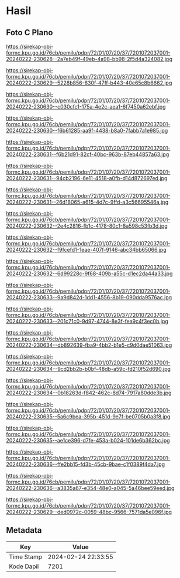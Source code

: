 # Hasil

## Foto C Plano

https://sirekap-obj-formc.kpu.go.id/76cb/pemilu/pdpr/72/01/07/20/37/7201072037001-20240222-230628--2a7eb49f-49eb-4a98-bb98-2f5d4a324082.jpg

https://sirekap-obj-formc.kpu.go.id/76cb/pemilu/pdpr/72/01/07/20/37/7201072037001-20240222-230629--5228b856-830f-47ff-b443-40e65c8b6662.jpg

https://sirekap-obj-formc.kpu.go.id/76cb/pemilu/pdpr/72/01/07/20/37/7201072037001-20240222-230630--c030cfc1-175a-4e2c-aea1-6f7450a62ebf.jpg

https://sirekap-obj-formc.kpu.go.id/76cb/pemilu/pdpr/72/01/07/20/37/7201072037001-20240222-230630--f6b61285-aa9f-4438-b8a0-7fabb7a1e985.jpg

https://sirekap-obj-formc.kpu.go.id/76cb/pemilu/pdpr/72/01/07/20/37/7201072037001-20240222-230631--f6b21d91-82cf-40bc-963b-87eb44857a63.jpg

https://sirekap-obj-formc.kpu.go.id/76cb/pemilu/pdpr/72/01/07/20/37/7201072037001-20240222-230631--94cb2196-6e11-4518-a0fb-d14d872697ed.jpg

https://sirekap-obj-formc.kpu.go.id/76cb/pemilu/pdpr/72/01/07/20/37/7201072037001-20240222-230631--26d18065-a615-4d7c-9ffd-a3c56695546a.jpg

https://sirekap-obj-formc.kpu.go.id/76cb/pemilu/pdpr/72/01/07/20/37/7201072037001-20240222-230632--2e4c2816-fb1c-4178-80c1-8a598c53fb3d.jpg

https://sirekap-obj-formc.kpu.go.id/76cb/pemilu/pdpr/72/01/07/20/37/7201072037001-20240222-230632--f9fcefd1-1eae-407f-9146-abc34bb65066.jpg

https://sirekap-obj-formc.kpu.go.id/76cb/pemilu/pdpr/72/01/07/20/37/7201072037001-20240222-230632--6d99228c-9f68-409b-a55c-d1ec2da44a33.jpg

https://sirekap-obj-formc.kpu.go.id/76cb/pemilu/pdpr/72/01/07/20/37/7201072037001-20240222-230633--9a9d842d-1dd1-4556-8b19-090dda9576ac.jpg

https://sirekap-obj-formc.kpu.go.id/76cb/pemilu/pdpr/72/01/07/20/37/7201072037001-20240222-230633--201c71c0-9d97-4744-8e3f-fea9c4f3ec0b.jpg

https://sirekap-obj-formc.kpu.go.id/76cb/pemilu/pdpr/72/01/07/20/37/7201072037001-20240222-230634--db892639-fba9-4bb2-b1e5-c9d0dae51063.jpg

https://sirekap-obj-formc.kpu.go.id/76cb/pemilu/pdpr/72/01/07/20/37/7201072037001-20240222-230634--9cd2bb2b-b0bf-48db-a59c-fd210f52d690.jpg

https://sirekap-obj-formc.kpu.go.id/76cb/pemilu/pdpr/72/01/07/20/37/7201072037001-20240222-230634--0b18263d-f842-462c-8d74-7917a80dde3b.jpg

https://sirekap-obj-formc.kpu.go.id/76cb/pemilu/pdpr/72/01/07/20/37/7201072037001-20240222-230635--5a6c9bea-395b-451d-9e7f-be0705b0a3f8.jpg

https://sirekap-obj-formc.kpu.go.id/76cb/pemilu/pdpr/72/01/07/20/37/7201072037001-20240222-230635--ae1ce396-d7fe-453a-b024-101de6b362bc.jpg

https://sirekap-obj-formc.kpu.go.id/76cb/pemilu/pdpr/72/01/07/20/37/7201072037001-20240222-230636--ffe2bb15-fd3b-45cb-9bae-c1f0389f4da7.jpg

https://sirekap-obj-formc.kpu.go.id/76cb/pemilu/pdpr/72/01/07/20/37/7201072037001-20240222-230636--a3835a67-e354-48e0-a045-5a46bee59eed.jpg

https://sirekap-obj-formc.kpu.go.id/76cb/pemilu/pdpr/72/01/07/20/37/7201072037001-20240222-230629--ded0972c-0059-48bc-9566-7571da5e096f.jpg


## Metadata

| Key        | Value               |
| ---------- | ------------------- |
| Time Stamp | 2024-02-24 22:33:55 |
| Kode Dapil | 7201                |




